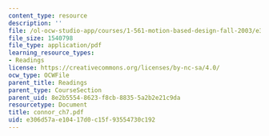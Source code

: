 ```yaml
---
content_type: resource
description: ''
file: /ol-ocw-studio-app/courses/1-561-motion-based-design-fall-2003/e306d57ae10417d0c15f93554730c192_connor_ch7.pdf
file_size: 1540798
file_type: application/pdf
learning_resource_types:
- Readings
license: https://creativecommons.org/licenses/by-nc-sa/4.0/
ocw_type: OCWFile
parent_title: Readings
parent_type: CourseSection
parent_uid: 8e2b5554-8623-f8cb-8835-5a2b2e21c9da
resourcetype: Document
title: connor_ch7.pdf
uid: e306d57a-e104-17d0-c15f-93554730c192
---
```

